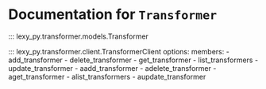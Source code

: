 # Documentation for `Transformer`

::: lexy_py.transformer.models.Transformer

::: lexy_py.transformer.client.TransformerClient
    options:
        members:
            - add_transformer
            - delete_transformer
            - get_transformer
            - list_transformers
            - update_transformer
            - aadd_transformer
            - adelete_transformer
            - aget_transformer
            - alist_transformers
            - aupdate_transformer
